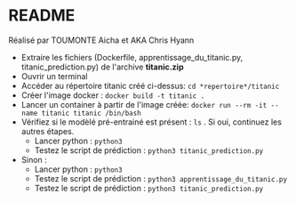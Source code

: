 # README

Réalisé par TOUMONTE Aicha et AKA Chris Hyann

- Extraire les fichiers (Dockerfile, apprentissage_du_titanic.py, titanic_prediction.py) de l'archive **titanic.zip**
- Ouvrir un terminal
- Accéder au répertoire titanic créé ci-dessus: `cd *repertoire*/titanic`
- Créer l'image docker : `docker build -t titanic .`
- Lancer un container à partir de l'image créée: `docker run --rm -it --name titanic titanic /bin/bash`
- Vérifiez si le modèlé pré-entrainé est présent : `ls` . Si oui, continuez les autres étapes. 
  - Lancer python : `python3`
  - Testez le script de prédiction : `python3 titanic_prediction.py`
- Sinon :
  - Lancer python : `python3`
  - Testez le script de prédiction : `python3 apprentissage_du_titanic.py`
  - Testez le script de prédiction : `python3 titanic_prediction.py`
